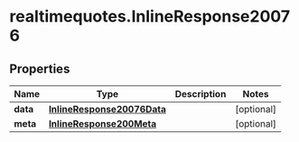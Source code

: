 # realtimequotes.InlineResponse20076

## Properties

Name | Type | Description | Notes
------------ | ------------- | ------------- | -------------
**data** | [**InlineResponse20076Data**](InlineResponse20076Data.md) |  | [optional] 
**meta** | [**InlineResponse200Meta**](InlineResponse200Meta.md) |  | [optional] 


